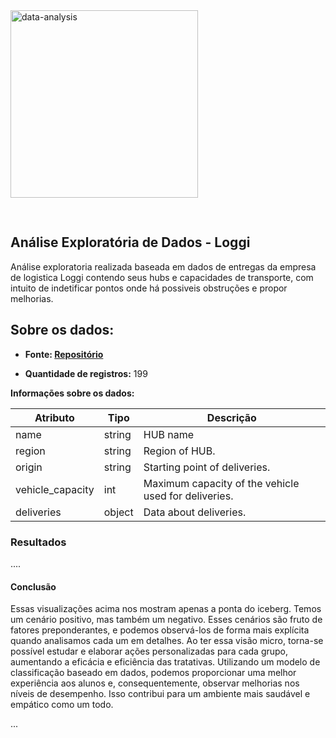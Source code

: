 <img src="https://th.bing.com/th/id/R.e2a0363664a0f3b23801c22e4ae6b026?rik=RPdqHQUlRWXlVw&pid=ImgRaw&r=0" alt="data-analysis" width="300px" style="align-items:center; margin-bottom:30px; align:middle; ">

## Análise Exploratória de Dados - Loggi


Análise exploratoria realizada baseada em dados de entregas da empresa de logistica Loggi contendo seus hubs e capacidades de transporte, com intuito de indetificar pontos onde há possiveis obstruções e propor melhorias.


## Sobre os dados:
- **Fonte: [Repositório](https://raw.githubusercontent.com/andre-marcos-perez/ebac-course-utils/main/dataset/deliveries.json)**

- **Quantidade de registros:** 199



**Informações sobre os dados:**

| Atributo | Tipo | Descrição |
|---|---|---|
| name | string | HUB name |
| region | string | Region of HUB. |
| origin | string | Starting point of deliveries. |
| vehicle_capacity | int| Maximum capacity of the vehicle used for deliveries. |
| deliveries | object | Data about deliveries. |


### Resultados

....


#### Conclusão

Essas visualizações acima nos mostram apenas a ponta do iceberg. Temos um cenário positivo, mas também um negativo. Esses cenários são fruto de fatores preponderantes, e podemos observá-los de forma mais explícita quando analisamos cada um em detalhes. Ao ter essa visão micro, torna-se possível estudar e elaborar ações personalizadas para cada grupo, aumentando a eficácia e eficiência das tratativas. Utilizando um modelo de classificação baseado em dados, podemos proporcionar uma melhor experiência aos alunos e, consequentemente, observar melhorias nos níveis de desempenho. Isso contribui para um ambiente mais saudável e empático como um todo.

...



